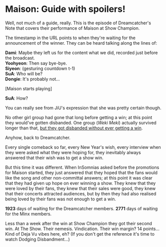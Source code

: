 # Maison: Guide with spoilers!

Well, not much of a guide, really. This is the episode of Dreamcatcher's Note that covers
their performance of Maison at Show Champion.

The timestamp in the URL points to when they're waiting for the announcement of the winner.
They can be heard talking along the lines of:

**Dami**: Maybe they left us for the content what we did, recorded just before the broadcast.  
**Yoohyeon**: Then say bye-bye.  
**Siyeon**: (gesturing countdown t-1)  
**SuA**: Who will be?  
**Dongie**: It's probably not...

[Maison starts playing]

**SuA**: How?

You can really see from JiU's expression that she was pretty certain though.

No other girl group had gone that long before getting a win; at this point they would've gotten
disbanded. One group (*Weki Meki*) actually survived longer than that,
[but they got disbanded without ever getting a win](https://www.koreaboo.com/news/weki-meki-final-comeback-before-disbandment-leaves-many-disappointed/).

Anyhow, back to Dreamcatcher.

Every single comeback so far, every New Year's wish, every interview when they were asked what they were hoping for,
they inevitably always answered that their wish was to get a show win.

But this time it was different. When InSomnias asked before the promotions for Maison started,
they just answered that they hoped that the fans would like the song and other non-committal answers;
at this point it was clear that they had given up hope on ever winning a show.
They knew that they were loved by their fans, they knew that their sales were good,
they knew that their concerts attracted audiences, but by then they had also realised being loved
by their fans was not enough to get a win.

**1923** days of waiting for the Dreamcatcher members.
**2771** days of waiting for the Minx members.

Less than a week after the win at Show Champion they got their second win.
At The Show. Their nemesis. Vindication. Their win margin? 14 points...
Kind of Deja Vu vibes here, eh? (If you don't get the reference it's time to watch Dodging Disbandment...)
